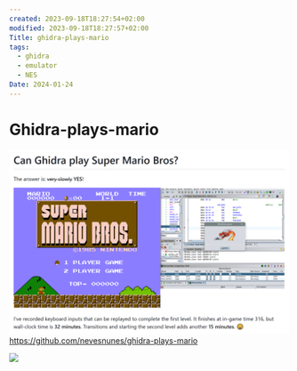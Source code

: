 ```yaml
---
created: 2023-09-18T18:27:54+02:00
modified: 2023-09-18T18:27:57+02:00
Title: ghidra-plays-mario
tags:
  - ghidra
  - emulator
  - NES
Date: 2024-01-24
---
```


# Ghidra-plays-mario


![](../_asset/Pasted%20image%2020240124093601.png)
https://github.com/nevesnunes/ghidra-plays-mario

![](https://github.com/nevesnunes/ghidra-plays-mario/raw/master/imgs/nestest2.png)